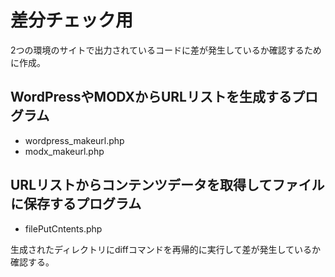 # 差分チェック用

2つの環境のサイトで出力されているコードに差が発生しているか確認するために作成。

## WordPressやMODXからURLリストを生成するプログラム

- wordpress_makeurl.php
- modx_makeurl.php

## URLリストからコンテンツデータを取得してファイルに保存するプログラム

- filePutCntents.php

生成されたディレクトリにdiffコマンドを再帰的に実行して差が発生しているか確認する。